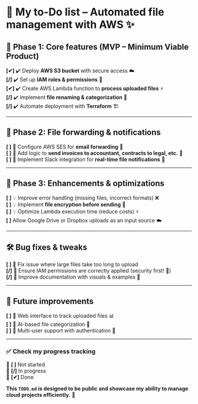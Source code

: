 # 💖 My to-Do list – Automated file management with AWS ✨  

## 📌 Phase 1: Core features (MVP – Minimum Viable Product)  
**[✔]** ✔️ Deploy **AWS S3 bucket** with secure access ☁️  
**[/]** ✔️ Set up **IAM roles & permissions** 🔐  
**[✔]** ✔️ Create AWS Lambda function to **process uploaded files** ⚡  
**[/]** ✔️ Implement **file renaming & categorization** 📂  
**[/]** ✔️ Automate deployment with **Terraform** 🏗️  

---

## 📌 Phase 2: File forwarding & notifications  
**[ ]** 📝 Configure AWS SES for **email forwarding** 📩  
**[ ]** 📝 Add logic to **send invoices to accountant, contracts to legal, etc.** 📑  
**[ ]** 📝 Implement Slack integration for **real-time file notifications** 🔔  

---

## 📌 Phase 3: Enhancements & optimizations  
**[ ]** 💡 Improve error handling (missing files, incorrect formats) ❌  
**[ ]** 💡 Implement **file encryption before sending** 🔐  
**[ ]** 💡 Optimize Lambda execution time (reduce costs) ⚡  
**[ ]**  Allow Google Drive or Dropbox uploads as an input source ☁️  

---

## 🛠️ Bug fixes & tweaks  
**[ ]** 🐌 Fix issue where large files take too long to upload  
**[/]** 🔐 Ensure IAM permissions are correctly applied (security first! 💖)  
**[/]** 🎨 Improve documentation with visuals & examples 📸  

---

## 🎯 Future improvements  
**[ ]** 🌟 Web interface to track uploaded files 📊  
**[ ]** 🌟 AI-based file categorization 🤖  
**[ ]** 🌟 Multi-user support with authentication 🔑  

---

### ✅ Check my progress tracking  
📌 **[ ]** Not started  
📌 **[/]** In progress  
📌 **[✔]** Done  

**This `TODO.md` is designed to be public and showcase my ability to manage cloud projects efficiently.** 🚀 
